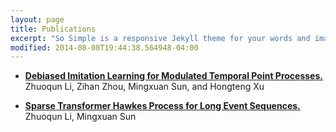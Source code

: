 ```yaml
---
layout: page
title: Publications
excerpt: "So Simple is a responsive Jekyll theme for your words and images."
modified: 2014-08-08T19:44:38.564948-04:00
---
```


- **[Debiased Imitation Learning for Modulated Temporal Point Processes.]([https://epubs.siam.org/doi/abs/10.1137/1.9781611977653.ch52])**<br/>
  Zhuoqun Li, Zihan Zhou, Mingxuan Sun, and Hongteng Xu
  <br/>


- **[Sparse Transformer Hawkes Process for Long Event Sequences.]([https://link.springer.com/chapter/10.1007/978-3-031-43424-2_11])**<br/>
   Zhuoqun Li,  Mingxuan Sun
  <br/>



<!-- Looking for a simple, responsive, theme for your Jekyll powered blog? Well look no further. Here be **So Simple Theme**, the follow up to
[**Minimal Mistakes**](http://mmistakes.github.io/minimal-mistakes) --- by designer slash illustrator [Michael Rose](http://mademistakes.com).

## So Simple Theme is all about:

* Responsive templates. Looking good on mobile, tablet, and desktop.
* Gracefully degrading in older browsers. Compatible with Internet Explorer 9+ and all modern browsers.
* Minimal embellishments and subtle animations.
* Optional large feature images for posts and pages.
* [Custom 404 page]({{ site.url }}/404.html) to get you started.
* [Simple site search](https://github.com/christian-fei/Simple-Jekyll-Search)
* Support for Disqus Comments

<a markdown="0" href="{{ site.url }}/theme-setup" class="btn">Install So Simple Theme</a>

[^1]: Example: *domain.com/category-name/post-title* -->

